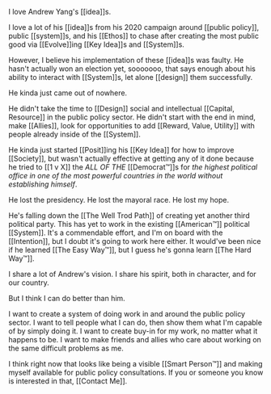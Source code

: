 I love Andrew Yang's [[idea]]s.

I love a lot of his [[idea]]s from his 2020 campaign around [[public policy]], public [[system]]s, and his [[Ethos]] to chase after creating the most public good via [[Evolve]]ing [[Key Idea]]s and [[System]]s.

However, I believe his implementation of these [[idea]]s was faulty. He hasn't actually won an election yet, sooooooo, that says enough about his ability to interact with [[System]]s, let alone [[design]] them successfully.

He kinda just came out of nowhere.

He didn't take the time to [[Design]] social and intellectual [[Capital, Resource]] in the public policy sector. He didn't start with the end in mind, make [[Allies]], look for opportunities to add [[Reward, Value, Utility]] with people already inside of the [[System]].

He kinda just started [[Posit]]ing his [[Key Idea]] for how to improve [[Society]], but wasn't actually effective at getting any of it done because he tried to [[1 v X]] the *ALL OF THE* [[Democrat™]]s for *the highest political office in one of the most powerful countries in the world without establishing himself*.

He lost the presidency. He lost the mayoral race. He lost my hope.

He's falling down the [[The Well Trod Path]] of creating yet another third political party. This has yet to work in the existing [[American™]] political [[System]]. It's a commendable effort, and I'm on board with the [[Intention]], but I doubt it's going to work here either. It would've been nice if he learned [[The Easy Way™]], but I guess he's gonna learn [[The Hard Way™]].

I share a lot of Andrew's vision. I share his spirit, both in character, and for our country.

But I think I can do better than him.

I want to create a system of doing work in and around the public policy sector. I want to tell people what I can do, then show them what I'm capable of by simply doing it. I want to create buy-in for my work, no matter what it happens to be. I want to make friends and allies who care about working on the same difficult problems as me.

I think right now that looks like being a visible [[Smart Person™]] and making myself available for public policy consultations. If you or someone you know is interested in that, [[Contact Me]].
